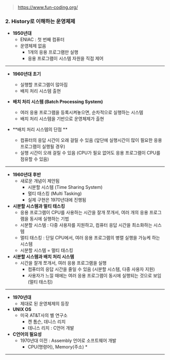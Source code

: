 > https://www.fun-coding.org/



### 2. History로 이해하는 운영체제

* **1950년대**
  * ENIAC : 첫 번째 컴퓨터
  * 운영체제 없음
    * 1개의 응용 프로그램만 실행
    * 응용 프로그램이 시스템 자원을 직접 제어

---

* **1960년대 초기**
  * 실행할 프로그램이 많아짐
  * 배치 처리 시스템 출현 

* **배치 처리 시스템 (Batch Processing System)**
  * 여러 응용 프로그램을 등록시켜놓으면, 순차적으로 실행하는 시스템
  * 배치 처리 시스템을 기반으로 운영체제가 출현
* **배치 처리 시스템의 단점 **
  * 컴퓨터의 응답 시간이 오래 걸릴 수 있음 (앞단에 실행시간이 많이 필요한 응용 프로그램이 실행될 경우)
  * 실행 시간이 오래 걸릴 수 있음 (CPU가 필요 없어도 응용 프로그램이 CPU를 점유할 수 있음)

---

* **1960년대 후반**
  * 새로운 개념이 제안됨
    * 시분할 시스템 (Time Sharing System)
    * 멀티 태스킹 (Multi Tasking)
    * 실제 구현은 1970년대에 진행됨
* **시분할 시스템과 멀티 태스킹**
  * 응용 프로그램이 CPU를 사용하는 시간을 잘개 쪼개서, 여러 개의 응용 프로그램을 동시에 실행하는 기법
  * 시분할 시스템 : 다중 사용자를 지원하고, 컴퓨터 응답 시간을 최소화하는 시스템
  * 멀티 태스킹 : 단일 CPU에서, 여러 응용 프로그램의 병렬 실행을 가능케 하는 시스템
  * 시분할 시스템 = 멀티 태스킹
* **시분할 시스템과 배치 처리 시스템**
  * 시간을 잘개 쪼개서, 여러 응용 프로그램을 실행
    * 컴퓨터의 응답 시간을 줄일 수 있음 (시분할 시스템, 다중 사용자 지원)
    * 사용자가 느낄 때에는 여러 응용 프로그램이 동시에 실행되는 것으로 보임 (멀티 태스킹)

---

* **1970년대** 
  * 제대로 된 운영체제의 등장
* **UNIX OS**
  * 미국 AT&T사의 벨 연구소
    * 켄 톰슨, 데니스 리치
    * 데니스 리치 : C언어 개발
* **C언어의 필요성**
  * 1970년대 이전 : Assembly 언어로 소프트웨어 개발
    * CPU(명령어), Memory(주소)
      * 

---




